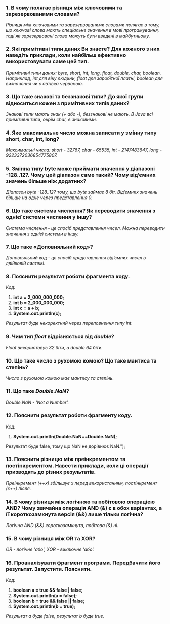 ### 1. В чому полягає різниця між ключовими та зарезервованими словами?
*Різниця між ключовими та зарезервованими словами полягає в тому, що ключові слова мають спеціальне значення в мові програмування, тоді як зарезервовані слова можуть бути введені в майбутньому.*

### 2. Які примітивні типи даних Ви знаєте? Для кожного з них наведіть приклади, коли найбільш ефективно використовувати саме цей тип.
*Примітивні типи даних: byte, short, int, long, float, double, char, boolean. Наприклад, int для віку людини, float для заробітної платні, boolean для визначення чи є автівка червоною.*

### 3. Що таке знакові та беззнакові типи? До якої групи відноситься кожен з примітивних типів даних?
*Знакові типи мають знак (+ або -), беззнакові не мають. В Java всі примітивні типи, окрім char, є знаковими.*

### 4. Яке максимальне число можна записати у змінну типу short, char, int, long? 
*Максимальні числа: short - 32767, char - 65535, int - 2147483647, long - 9223372036854775807.*

### 5. Змінна типу byte може приймати значення у діапазоні -128..127. Чому цей діапазон саме такий? Чому від’ємних значень більше ніж додатних?
*Діапазон byte -128..127 тому, що byte займає 8 біт. Від’ємних значень більше на одне через представлення 0.*

### 6. Що таке система числення? Як переводити значення з однієї системи числення у іншу?
*Система числення - це спосіб представлення чисел. Можна переводити значення з однієї системи в іншу.*

### 7. Що таке «Доповняльний код»? 
*Доповняльний код - це спосіб представлення від’ємних чисел в двійковій системі.*

### 8. Пояснити результат роботи фрагмента коду.
*Код:*
1. **int a = 2_000_000_000;**
2. **int b = 2_000_000_000;**
3. **int c = a + b;**
4. **System.out.println(c);**

*Результат буде некоректний через переповнення типу int.*

### 9. Чим тип *float* відрізняється від *double*?
*Float використовує 32 біти, а double 64 біти.*

### 10. Що таке число з рухомою комою? Що таке мантиса та степінь?
*Число з рухомою комою має мантису та степінь.*

### 11. Що таке *Double.NaN*?
*Double.NaN - 'Not a Number'.*

### 12. Пояснити результат роботи фрагменту коду.
*Код:*
1. **System.out.println(Double.NaN==Double.NaN);**

Результат буде false, тому що NaN не дорівнює NaN.");

### 13. Пояснити різницю між преінкрементом та постінкрементом. Навести приклади, коли ці операції призводять до різних результатів.
*Преінкремент (++x) збільшує x перед використанням, постінкремент (x++) після.*

### 14. В чому різниця між логічною та побітовою операцією AND? Чому звичайна операція AND (&) є в обох варіантах, а її короткозамкнута версія (&&) лише тільки логічна?
*Логічна AND (&&) короткозамкнута, побітова (&) ні.*

### 15. В чому різниця між OR та XOR?
*OR - логічне 'або', XOR - виключне 'або'.*

### 16. Проаналізувати фрагмент програми. Передбачити його результат. Запустити. Пояснити.
*Код:*
1.  **boolean a = true && false | false;**
2.  **System.out.println(a = false);**
3.  **boolean b = true && false || false;**
4.  **System.out.println(b = true);**

*Результат a буде false, результат b буде true.*
